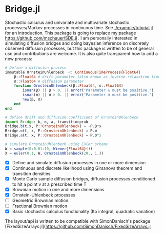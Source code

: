 # Bridge.jl
 
Stochastic calculus and univariate and multivariate stochastic processes/Markov processes in continuous time.
See [./example/tutorial.jl](./example/tutorial.jl) for an introduction.
This package is going to replace my package https://github.com/mschauer/SDE.jl . I am personally interested in simulating diffusion bridges and doing bayesian inference on discretely observed diffusion processes, but this package is written to be of general use and contributions are welcome. It is also quite transparent how to add a new process:

```Julia
# Define a diffusion process
immutable OrnsteinUhlenbeck  <: ContinuousTimeProcess{Float64}
    β::Float64 # drift parameter (also known as inverse relaxation time)
    σ::Float64 # diffusion parameter
    function OrnsteinUhlenbeck(β::Float64, σ::Float64)
        isnan(β) || β > 0. || error("Parameter λ must be positive.")
        isnan(σ) || σ > 0. || error("Parameter σ must be positive.")
        new(β, σ)
    end
end

# define drift and diffusion coefficient of OrnsteinUhlenbeck
import Bridge: b, σ, a, transitionprob
Bridge.b(t,x, P::OrnsteinUhlenbeck) = -P.β*x
Bridge.σ(t, x, P::OrnsteinUhlenbeck) = P.σ
Bridge.a(t, x, P::OrnsteinUhlenbeck) = P.σ^2

# simulate OrnsteinUhlenbeck using Euler scheme
W = sample(0:0.01:10, Wiener{Float64}()) 
X = euler(0.1, W, OrnsteinUhlenbeck(20., 1.))
```

- [x] Define and simulate diffusion processes in one or more dimension
- [x] Continuous and discrete likelihood using Girsanovs theorem and transition densities
- [x] Monte Carlo sample diffusion bridges, diffusion processes conditioned to hit a point v at a prescribed time T
- [x] Brownian motion in one and more dimensions
- [x] Ornstein-Uhlenbeck processes
- [ ] Geometric Brownian motion 
- [ ] Fractional Brownian motion
- [x] Basic stochastic calculus functionality (Ito integral, quadratic variation) 

The layout/api is written to be compatible with SimonDanisch's package [FixedSizeArrays.jl](https://github.com/SimonDanisch/FixedSizeArrays.jl




